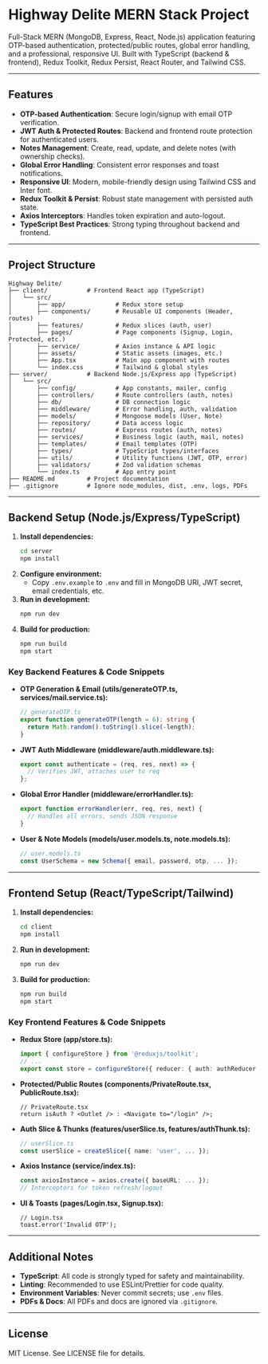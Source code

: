 # Highway Delite MERN Stack Project

Full-Stack MERN (MongoDB, Express, React, Node.js) application featuring OTP-based authentication, protected/public routes, global error handling, and a professional, responsive UI. Built with TypeScript (backend & frontend), Redux Toolkit, Redux Persist, React Router, and Tailwind CSS.

---

## Features

- **OTP-based Authentication**: Secure login/signup with email OTP verification.
- **JWT Auth & Protected Routes**: Backend and frontend route protection for authenticated users.
- **Notes Management**: Create, read, update, and delete notes (with ownership checks).
- **Global Error Handling**: Consistent error responses and toast notifications.
- **Responsive UI**: Modern, mobile-friendly design using Tailwind CSS and Inter font.
- **Redux Toolkit & Persist**: Robust state management with persisted auth state.
- **Axios Interceptors**: Handles token expiration and auto-logout.
- **TypeScript Best Practices**: Strong typing throughout backend and frontend.

---

## Project Structure

```
Highway Delite/
├── client/           # Frontend React app (TypeScript)
│   └── src/
│       ├── app/              # Redux store setup
│       ├── components/       # Reusable UI components (Header, routes)
│       ├── features/         # Redux slices (auth, user)
│       ├── pages/            # Page components (Signup, Login, Protected, etc.)
│       ├── service/          # Axios instance & API logic
│       ├── assets/           # Static assets (images, etc.)
│       ├── App.tsx           # Main app component with routes
│       └── index.css         # Tailwind & global styles
├── server/           # Backend Node.js/Express app (TypeScript)
│   └── src/
│       ├── config/           # App constants, mailer, config
│       ├── controllers/      # Route controllers (auth, notes)
│       ├── db/               # DB connection logic
│       ├── middleware/       # Error handling, auth, validation
│       ├── models/           # Mongoose models (User, Note)
│       ├── repository/       # Data access logic
│       ├── routes/           # Express routes (auth, notes)
│       ├── services/         # Business logic (auth, mail, notes)
│       ├── templates/        # Email templates (OTP)
│       ├── types/            # TypeScript types/interfaces
│       ├── utils/            # Utility functions (JWT, OTP, error)
│       ├── validators/       # Zod validation schemas
│       └── index.ts          # App entry point
├── README.md         # Project documentation
├── .gitignore        # Ignore node_modules, dist, .env, logs, PDFs
```

---

## Backend Setup (Node.js/Express/TypeScript)

1. **Install dependencies:**
   ```sh
   cd server
   npm install
   ```
2. **Configure environment:**
   - Copy `.env.example` to `.env` and fill in MongoDB URI, JWT secret, email credentials, etc.
3. **Run in development:**
   ```sh
   npm run dev
   ```
4. **Build for production:**
   ```sh
   npm run build
   npm start
   ```

### Key Backend Features & Code Snippets

- **OTP Generation & Email (utils/generateOTP.ts, services/mail.service.ts):**
  ```ts
  // generateOTP.ts
  export function generateOTP(length = 6): string {
    return Math.random().toString().slice(-length);
  }
  ```
- **JWT Auth Middleware (middleware/auth.middleware.ts):**
  ```ts
  export const authenticate = (req, res, next) => {
    // Verifies JWT, attaches user to req
  };
  ```
- **Global Error Handler (middleware/errorHandler.ts):**
  ```ts
  export function errorHandler(err, req, res, next) {
    // Handles all errors, sends JSON response
  }
  ```
- **User & Note Models (models/user.models.ts, note.models.ts):**
  ```ts
  // user.models.ts
  const UserSchema = new Schema({ email, password, otp, ... });
  ```

---

## Frontend Setup (React/TypeScript/Tailwind)

1. **Install dependencies:**
   ```sh
   cd client
   npm install
   ```
2. **Run in development:**
   ```sh
   npm run dev
   ```
3. **Build for production:**
   ```sh
   npm run build
   npm start
   ```

### Key Frontend Features & Code Snippets

- **Redux Store (app/store.ts):**
  ```ts
  import { configureStore } from '@reduxjs/toolkit';
  // ...
  export const store = configureStore({ reducer: { auth: authReducer } });
  ```
- **Protected/Public Routes (components/PrivateRoute.tsx, PublicRoute.tsx):**
  ```tsx
  // PrivateRoute.tsx
  return isAuth ? <Outlet /> : <Navigate to="/login" />;
  ```
- **Auth Slice & Thunks (features/userSlice.ts, features/authThunk.ts):**
  ```ts
  // userSlice.ts
  const userSlice = createSlice({ name: 'user', ... });
  ```
- **Axios Instance (service/index.ts):**
  ```ts
  const axiosInstance = axios.create({ baseURL: ... });
  // Interceptors for token refresh/logout
  ```
- **UI & Toasts (pages/Login.tsx, Signup.tsx):**
  ```tsx
  // Login.tsx
  toast.error('Invalid OTP');
  ```

---

## Additional Notes

- **TypeScript**: All code is strongly typed for safety and maintainability.
- **Linting**: Recommended to use ESLint/Prettier for code quality.
- **Environment Variables**: Never commit secrets; use `.env` files.
- **PDFs & Docs**: All PDFs and docs are ignored via `.gitignore`.

---

## License

MIT License. See LICENSE file for details.
